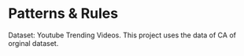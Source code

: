 # Patterns & Rules
Dataset: Youtube Trending Videos.
This project uses the data of CA of orginal dataset.
